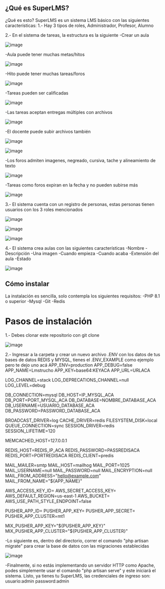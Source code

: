 ## ¿Qué es SuperLMS?
¿Qué es esto?
SuperLMS es un sistema LMS básico con las siguientes características:
1.- Hay 3 tipos de roles, Administrador, Profesor, Alumno

2.- En el sistema de tareas, la estructura es la siguiente
    -Crear un aula
    
   ![image](https://user-images.githubusercontent.com/64380067/175926482-54edaa5d-9c38-4055-934c-6a858aa7137f.png) 
    
   -Aula puede tener muchas metas/hitos
    
   ![image](https://user-images.githubusercontent.com/64380067/175926538-85ccfbff-5e1d-4129-992f-2526cbc35dc0.png) 
    
   -Hito puede tener muchas tareas/foros
    
   ![image](https://user-images.githubusercontent.com/64380067/175926576-c92b4129-04f4-4c0c-856f-e3efbc12a8ab.png) 
    
   -Tareas pueden ser calificadas
    
   ![image](https://user-images.githubusercontent.com/64380067/175926658-8dd4b436-4bca-4953-823b-ed5eaa0a7c7d.png) 
   
   -Las tareas aceptan entregas múltiples con archivos
    
   ![image](https://user-images.githubusercontent.com/64380067/175926755-5a9ff125-d1d6-4381-bf32-c6a25a27b5fa.png) 
    
   -El docente puede subir archivos también
    
   ![image](https://user-images.githubusercontent.com/64380067/175926816-d1f9eb50-9fad-45b8-9808-ebbbec655576.png) 
    
   ![image](https://user-images.githubusercontent.com/64380067/175926856-e57fc955-cb62-4a82-8e61-6eef32c312ea.png) 
    
   -Los foros admiten imagenes, negreado, cursiva, tache y alineamiento de texto
    
   ![image](https://user-images.githubusercontent.com/64380067/175926984-b5a05de2-c7ee-4402-ada1-88085ab984fd.png) 
    
   -Tareas como foros expiran en la fecha y no pueden subirse más
    
   ![image](https://user-images.githubusercontent.com/64380067/175927073-ace8d3c8-25c1-48eb-bdfc-5cb6629ec3c7.png) 
    

3.- El sistema cuenta con un registro de personas, estas personas tienen usuarios con los 3 roles mencionados

![image](https://user-images.githubusercontent.com/64380067/175926360-d71fecad-3547-43b2-92e6-5834edb4edff.png)

![image](https://user-images.githubusercontent.com/64380067/175926401-9f9b3c46-6dd8-4a93-93b9-786278fe4aa0.png)

![image](https://user-images.githubusercontent.com/64380067/175926414-f02fc00f-9dce-438e-896d-2a985eafce96.png)


4.- El sistema crea aulas con las siguientes características 
-Nombre
-Descripción
-Una imagen
-Cuando empieza
-Cuando acaba
-Extensión del aula
-Estado

![image](https://user-images.githubusercontent.com/64380067/175926322-8a5c7855-ed1d-4653-ad5c-555ffcf475b8.png)

## Cómo instalar
La instalación es sencilla, solo contempla los siguientes requisitos: 
-PHP 8.1 o superior
-Mysql
-Git
-Redis
# Pasos de instalación
1.- Debes clonar este repositorio con git clone

![image](https://user-images.githubusercontent.com/64380067/175927343-9f296deb-dde1-4d3a-bc22-8b7120103194.png)

2.- Ingresar a la carpeta y crear un nuevo archivo .ENV con los datos de tus bases de datos REDIS y MYSQL, tienes el .ENV_EXAMPLE como ejemplo pero te dejo uno acá
APP_ENV=production
APP_DEBUG=false
APP_NAME=Lmstrucho
APP_KEY=base64:KEYACA
APP_URL=URLACA

LOG_CHANNEL=stack
LOG_DEPRECATIONS_CHANNEL=null
LOG_LEVEL=debug

DB_CONNECTION=mysql
DB_HOST=IP_MYSQL_ACA
DB_PORT=PORT_MYSQL_ACA
DB_DATABASE=NOMBRE_DATABASE_ACA
DB_USERNAME=USUARIO_DATABASE_ACA
DB_PASSWORD=PASSWORD_DATABASE_ACA

BROADCAST_DRIVER=log
CACHE_DRIVER=redis
FILESYSTEM_DISK=local
QUEUE_CONNECTION=sync
SESSION_DRIVER=redis
SESSION_LIFETIME=120

MEMCACHED_HOST=127.0.0.1

REDIS_HOST=REDIS_IP_ACA
REDIS_PASSWORD=PASSREDISACA
REDIS_PORT=PORTREDISACA
REDIS_CLIENT=predis

MAIL_MAILER=smtp
MAIL_HOST=mailhog
MAIL_PORT=1025
MAIL_USERNAME=null
MAIL_PASSWORD=null
MAIL_ENCRYPTION=null
MAIL_FROM_ADDRESS="hello@example.com"
MAIL_FROM_NAME="${APP_NAME}"

AWS_ACCESS_KEY_ID=
AWS_SECRET_ACCESS_KEY=
AWS_DEFAULT_REGION=us-east-1
AWS_BUCKET=
AWS_USE_PATH_STYLE_ENDPOINT=false

PUSHER_APP_ID=
PUSHER_APP_KEY=
PUSHER_APP_SECRET=
PUSHER_APP_CLUSTER=mt1

MIX_PUSHER_APP_KEY="${PUSHER_APP_KEY}"
MIX_PUSHER_APP_CLUSTER="${PUSHER_APP_CLUSTER}"

-Lo siguiente es, dentro del directorio, correr el comando "php artisan migrate" para crear la base de datos con las migraciones establecidas

![image](https://user-images.githubusercontent.com/64380067/175929212-e1a5e96f-1268-4ba6-a2c8-66a95228ef7c.png)

-Finalmente, si no estás implementando un servidor HTTP como Apache, podes simplemente usar el comando "php artisan serve" y este iniciará el sistema.
Listo, ya tienes tu SuperLMS, las credenciales de ingreso son:
usuario:admin
password:admin
